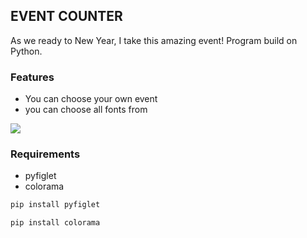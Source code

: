 ## EVENT COUNTER
As we ready to New Year, I take this amazing event!
Program build on Python.

### Features
 - You can choose your own  event
 - you can choose all fonts from


<img src="https://github.com/Krai53n/new_year/blob/main/images/2020-10-10_22:21:23.png">

### Requirements
 - pyfiglet
 - colorama
```sh
pip install pyfiglet
```
```sh
pip install colorama
```
